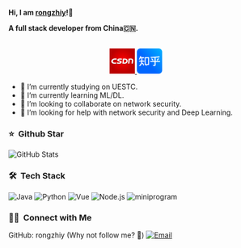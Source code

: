 

<strong>Hi, I am [rongzhiy](https://rongzhiy.github.io/)!👋 </strong>


<strong>A full stack developer from China🇨🇳. </strong>

<p align="center">
<br/>
<a href="https://blog.csdn.net/weixin_42386609/">
  <img alt="rongzhiy | CSDN" width="50px" src="https://github.com/rongzhiy/rongzhiy/blob/main/static/csdn.jpeg"/>
</a>
<a href="https://www.zhihu.com/people/a-ze-70-76/">
  <img alt="rongzhiy's zhihu" width="50px" src="https://github.com/rongzhiy/rongzhiy/blob/main/static/zhihu.jpeg" />
</a>
<br>
</p>


- 🔭 I’m currently studying on UESTC.
- 🌱 I’m currently learning ML/DL.
- 👯 I’m looking to collaborate on network security.
- 🤔 I’m looking for help with network security and Deep Learning.

### ⭐️ &nbsp;Github Star

<img width="500px"  alt="GitHub Stats" src="https://github-readme-stats.vercel.app/api?username=rongzhiy&count_private=true&show_icons=true"/>


### 🛠 &nbsp;Tech Stack
![Java](https://img.shields.io/badge/-JavaScript-333333?style=flat&logo=java)
![Python](https://img.shields.io/badge/-Koa2-333333?style=flat&logo=python)
![Vue](https://img.shields.io/badge/-Vue-333333?style=flat&logo=vue.js)
![Node.js](https://img.shields.io/badge/-Node-333333?style=flat&logo=node.js)
![miniprogram](https://img.shields.io/badge/-Miniprogram-333333?style=flat&logo=wechat)


### 🤝🏻 &nbsp;Connect with Me
GitHub: rongzhiy (Why not follow me? 👀)
<a href="mailto:rongzhiy2735@gmail.com"><img alt="Email" src="https://img.shields.io/badge/Email-rongzhiy2735@gmail.com-blue?style=flat-square&logo=gmail"></a>


